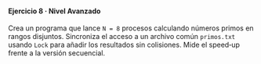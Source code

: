 #### Ejercicio 8 · Nivel Avanzado

Crea un programa que lance `N = 8` procesos calculando números primos en rangos disjuntos. Sincroniza el acceso a un archivo común `primos.txt` usando `Lock` para añadir los resultados sin colisiones. Mide el speed‑up frente a la versión secuencial.
